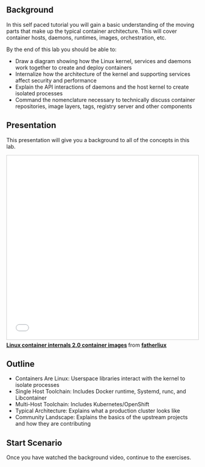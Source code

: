## Background
In this self paced tutorial you will gain a basic understanding of the moving parts that make up the typical container architecture.  This will cover container hosts, daemons, runtimes, images, orchestration, etc.

By the end of this lab you should be able to:
- Draw a diagram showing how the Linux kernel, services and daemons work together to create and deploy containers
- Internalize how the architecture of the kernel and supporting services affect security and performance
- Explain the API interactions of daemons and the host kernel to create isolated processes
- Command the nomenclature necessary to technically discuss container repositories, image layers, tags, registry server and other components


## Presentation
This presentation will give you a background to all of the concepts in this lab.
<iframe src="//www.slideshare.net/slideshow/embed_code/key/IP8llTLJKCRo3Z" width="595" height="485" frameborder="0" marginwidth="0" marginheight="0" scrolling="no" style="border:1px solid #CCC; border-width:1px; margin-bottom:5px; max-width: 100%;" allowfullscreen> </iframe> <div style="margin-bottom:5px"> <strong> <a href="//www.slideshare.net/fatherliux/linux-container-internals-20-container-images" title="Linux container internals 2.0 container images" target="_blank">Linux container internals 2.0 container images</a> </strong> from <strong><a href="https://www.slideshare.net/fatherliux" target="_blank">fatherliux</a></strong> </div>


## Outline
- Containers Are Linux: Userspace libraries interact with the kernel to isolate processes
- Single Host Toolchain: Includes Docker runtime, Systemd, runc, and Libcontainer
- Multi-Host Toolchain: Includes Kubernetes/OpenShift
- Typical Architecture: Explains what a production cluster looks like
- Community Landscape: Explains the basics of the upstream projects and how they are contributing

## Start Scenario
Once you have watched the background video, continue to the exercises.
